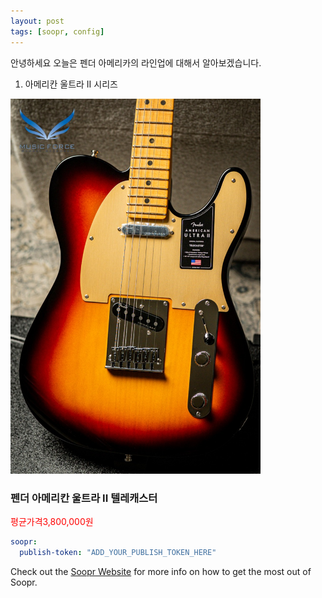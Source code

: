 ```yaml
---
layout: post
tags: [soopr, config]
---
```


안녕하세요 오늘은 펜더 아메리카의 라인업에 대해서 알아보겠습니다.

1. 아메리칸 울트라 II 시리즈
  <img src="https://raw.githubusercontent.com/qodchgfl130/qodchgfl130.github.com/main/a1.jpg" width="400" />
  <h3>펜더 아메리칸 울트라 II 텔레캐스터</h3>
  <span style="color: red;">평균가격3,800,000원</span>
  
   

```yml
soopr:
  publish-token: "ADD_YOUR_PUBLISH_TOKEN_HERE" 
```

Check out the [Soopr Website][soopr-website] for more info on how to get the most out of Soopr.

[soopr-website]: https://www.soopr.co
